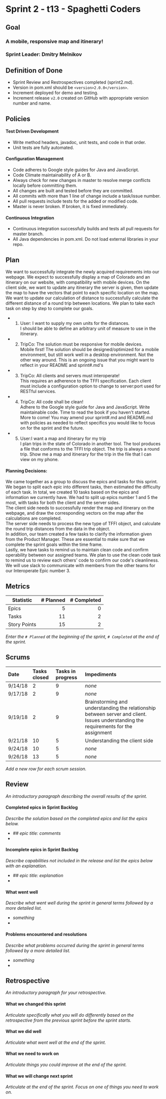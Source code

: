 # Sprint 2 - t13 - Spaghetti Coders

## Goal

### A mobile, responsive map and itinerary!
### Sprint Leader: Dmitry Melnikov

## Definition of Done

* Sprint Review and Restrospectives completed (sprint2.md).
* Version in pom.xml should be `<version>2.0.0</version>`.
* Increment deployed for demo and testing.
* Increment release `v2.0` created on GitHub with appropriate version number and name.


## Policies

#### Test Driven Development
* Write method headers, javadoc, unit tests, and code in that order.
* Unit tests are fully automated.
#### Configuration Management
* Code adheres to Google style guides for Java and JavaScript.
* Code Climate maintainability of A or B.
* Always check for new changes in master to resolve merge conflicts locally before committing them.
* All changes are built and tested before they are committed.
* All commits with more than 1 line of change include a task/issue number.
* All pull requests include tests for the added or modified code.
* Master is never broken.  If broken, it is fixed immediately.
#### Continuous Integration
* Continuous integration successfully builds and tests all pull requests for master branch.
* All Java dependencies in pom.xml.  Do not load external libraries in your repo. 


## Plan

We want to successfully integrate the newly acquired requirements into our webpage. We expect to successfully display a map of Colorado and an itinerary on our website, with compatibility with mobile devices. On the client side, we want to update any itinerary the server is given, then update the map to have the vectors that point to each specific location on the map. We want to update our calculation of distance to successfully calculate the different distance of a round trip between locations. We plan to take each task on step by step to complete our goals.
* 1. User: I want to supply my own units for the distances.<br>
I should be able to define an arbitrary unit of measure to use in the itinerary.
* 2. TripCo: The solution must be responsive for mobile devices. <br>
Mobile first! The solution should be designed/optimized for a mobile environment, but still work well in a desktop environment. Not the other way around.
This is an ongoing issue that you might want to reflect in your README and sprint#.md's
* 3. TripCo: All clients and servers must interoperate! <br>
This requires an adherence to the TFFI specification.
Each client must include a configuration option to change to server:port used for RESTful services.
* 4. TripCo: All code shall be clean! <br>
Adhere to the Google style guide for Java and JavaScript.
Write maintainable code.
Time to read the book if you haven't started.
More to come!
You may amend your sprint#.md and README.md with policies as needed to reflect specifics you would like to focus on for the sprint and the future.
* 5. User:I want a map and itinerary for my trip <br>
I plan trips in the state of Colorado in another tool.
The tool produces a file that conforms to the TFFI trip object.
The trip is always a round trip.
Show me a map and itinerary for the trip in the file that I can view on my phone.

#### Planning Decisions:
We came together as a group to discuss the epics and tasks for this sprint. We began to split each epic into different tasks, then estimated the difficulty of each task. In total, we created 10 tasks based on the epics and information we currently have. We had to split up epics number 1 and 5 the most, with tasks for both the client and the server sides. <br>
The client side needs to successfully render the map and itinerary on the webpage, and draw the corresponding vectors on the map after the calculations are completed. <br>
The server side needs to process the new type of TFFI object, and calculate the round trip distances from the data in the object. <br>
In addition, our team created a few tasks to clarify the information given from the Product Manager. These are essential to make sure that we complete the sprint goals within the time frame. <br>
Lastly, we have tasks to remind us to maintain clean code and confirm operability between our assigned teams. We plan to use the clean code task to remind us to review each others' code to confirm our code's cleanliness. We will use slack to communicate with members from the other teams for our Interoperate Epic number 3.


## Metrics

| Statistic | # Planned | # Completed |
| --- | ---: | ---: |
| Epics | 5 | 0 |
| Tasks |  11 | 2 | 
| Story Points |  15  | 2 | 

*Enter the `# Planned` at the beginning of the sprint, `# Completed` at the end of the sprint.*


## Scrums

| Date | Tasks closed  | Tasks in progress | Impediments |
| :--- | :--- | :--- | :--- |
| 9/14/18 | 2 | 9 | *none* | 
| 9/17/18 | 2 | 9 | *none* |
| 9/19/18 | 2 | 9 | Brainstorming and understanding the relationship between server and client. Issues understanding the requirements for the assignment |
|9/21/18 | 10 | 5 | Understanding the client side |
|9/24/18 | 10 | 5 | *none* |
|9/26/18 | 13 | 5 | *none* |

*Add a new row for each scrum session.*

## Review

*An introductory paragraph describing the overall results of the sprint.*

#### Completed epics in Sprint Backlog 

*Describe the solution based on the completed epics and list the epics below.*

* *## epic title: comments*
* 

#### Incomplete epics in Sprint Backlog 

*Describe capabilities not included in the release and list the epics below with an explanation.*

* *## epic title: explanation*
*

#### What went well

*Describe what went well during the sprint in general terms followed by a more detailed list.*

* *something*
*

#### Problems encountered and resolutions

*Describe what problems occurred during the sprint in general terms followed by a more detailed list.*

* *something*
*

## Retrospective

*An introductory paragraph for your retrospective.*

#### What we changed this sprint

*Articulate specifically what you will do differently based on the retrospective from the previous sprint before the sprint starts.*

#### What we did well

*Articulate what went well at the end of the sprint.*

#### What we need to work on

*Articulate things you could improve at the end of the sprint.*

#### What we will change next sprint 

*Articulate at the end of the sprint.  Focus on one of things you need to work on.*
